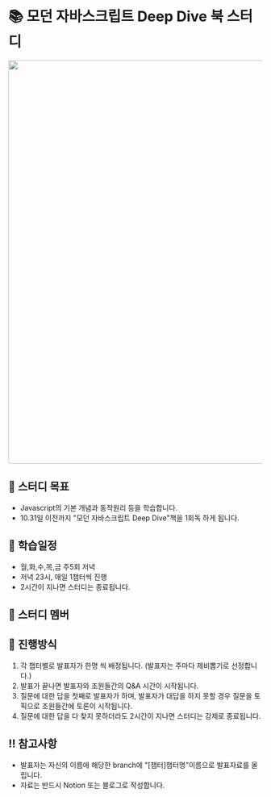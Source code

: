 # 📚 모던 자바스크립트 Deep Dive 북 스터디 
<image src="https://github.com/wn8624/JS_Deepdive_book_study/assets/81373171/7a88d950-e4d3-4464-bec0-ada935046771" width="800px" height="800px">

## 📌 스터디 목표
- Javascript의 기본 개념과 동작원리 등을 학습합니다.
- 10.31일 이전까지 "모던 자바스크립트 Deep Dive"책을 1회독 하게 됩니다.

## 📅 학습일정
- 월,화,수,목,금 주5회 저녁
- 저녁 23시, 매일 1챕터씩 진행
- 2시간이 지나면 스터디는 종료됩니다.
  
## 👥 스터디 멤버

## 💫 진행방식
1. 각 챕터별로 발표자가 한명 씩 배정됩니다. (발표자는 주마다 제비뽑기로 선정합니다.)
2. 발표가 끝나면 발표자와 조원들간의 Q&A 시간이 시작됩니다. 
3. 질문에 대한 답을 첫째로 발표자가 하며, 발표자가 대답을 하지 못할 경우 질문을 토픽으로 조원들간에 토론이 시작됩니다.
4. 질문에 대한 답을 다 찾지 못하더라도 2시간이 지나면 스터디는 강제로 종료됩니다.

## ‼️ 참고사항
- 발표자는 자신의 이름에 해당한 branch에 "[챕터]챕터명"이름으로 발표자료를 올립니다.
- 자료는 반드시 Notion 또는 블로그로 작성합니다.

  



